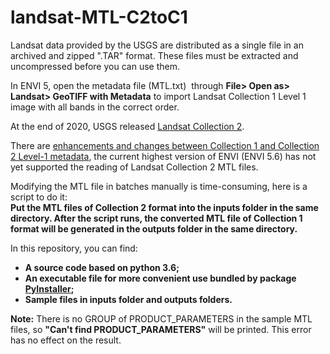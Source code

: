 # landsat-MTL-C2toC1

Landsat data provided by the USGS are distributed as a single file in an archived and zipped ".TAR" format. These files must be extracted and uncompressed before you can use them.

In ENVI 5, open the metadata file (MTL.txt)  through **File> Open as> Landsat> GeoTIFF with Metadata** to import Landsat Collection 1 Level 1 image with all bands in the correct order.

At the end of 2020, USGS released [Landsat Collection 2](https://www.usgs.gov/center-news/december-7-2020-new-landsat-update-special-issue-landsat-collection-2-now-available?qt-news_science_products=4#qt-news_science_products).

There are [enhancements and changes between Collection 1 and Collection 2 Level-1 metadata](https://www.usgs.gov/core-science-systems/nli/landsat/landsat-collection-2-metadata), the current highest version of ENVI (ENVI 5.6) has not yet supported the reading of Landsat Collection 2 MTL files.

Modifying the MTL file in batches manually is time-consuming, here is a script to do it:
<br /> 
**Put the MTL files of Collection 2 format into the ****inputs folder**** in the same directory. After the script runs, the converted MTL file of Collection 1 format will be generated in the ****outputs folder**** in the same directory.**

In this repository, you can find:
- **A source code based on python 3.6;**
- **An executable file for more convenient use bundled by package **[**PyInstaller**](https://www.pyinstaller.org/)**;**
- **Sample files in inputs folder and outputs folders.**

**Note:** 
There is no GROUP of PRODUCT_PARAMETERS in the sample MTL files, so **"Can't find PRODUCT_PARAMETERS"** will be printed. This error has no effect on the result.


